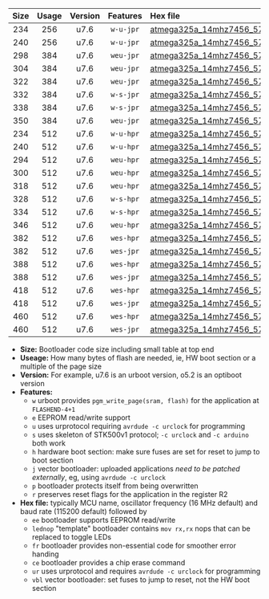 |Size|Usage|Version|Features|Hex file|
|:-:|:-:|:-:|:-:|:--|
|234|256|u7.6|`w-u-jpr`|[atmega325a_14mhz7456_57600bps_ur_vbl.hex](https://raw.githubusercontent.com/stefanrueger/urboot/main//atmega325a_14mhz7456_57600bps_ur_vbl.hex)|
|240|256|u7.6|`w-u-jpr`|[atmega325a_14mhz7456_57600bps_lednop_ur_vbl.hex](https://raw.githubusercontent.com/stefanrueger/urboot/main//atmega325a_14mhz7456_57600bps_lednop_ur_vbl.hex)|
|298|384|u7.6|`weu-jpr`|[atmega325a_14mhz7456_57600bps_ee_ur_vbl.hex](https://raw.githubusercontent.com/stefanrueger/urboot/main//atmega325a_14mhz7456_57600bps_ee_ur_vbl.hex)|
|304|384|u7.6|`weu-jpr`|[atmega325a_14mhz7456_57600bps_ee_lednop_ur_vbl.hex](https://raw.githubusercontent.com/stefanrueger/urboot/main//atmega325a_14mhz7456_57600bps_ee_lednop_ur_vbl.hex)|
|322|384|u7.6|`weu-jpr`|[atmega325a_14mhz7456_57600bps_ee_lednop_fr_ur_vbl.hex](https://raw.githubusercontent.com/stefanrueger/urboot/main//atmega325a_14mhz7456_57600bps_ee_lednop_fr_ur_vbl.hex)|
|332|384|u7.6|`w-s-jpr`|[atmega325a_14mhz7456_57600bps_vbl.hex](https://raw.githubusercontent.com/stefanrueger/urboot/main//atmega325a_14mhz7456_57600bps_vbl.hex)|
|338|384|u7.6|`w-s-jpr`|[atmega325a_14mhz7456_57600bps_lednop_vbl.hex](https://raw.githubusercontent.com/stefanrueger/urboot/main//atmega325a_14mhz7456_57600bps_lednop_vbl.hex)|
|350|384|u7.6|`weu-jpr`|[atmega325a_14mhz7456_57600bps_ee_lednop_fr_ce_ur_vbl.hex](https://raw.githubusercontent.com/stefanrueger/urboot/main//atmega325a_14mhz7456_57600bps_ee_lednop_fr_ce_ur_vbl.hex)|
|234|512|u7.6|`w-u-hpr`|[atmega325a_14mhz7456_57600bps_ur.hex](https://raw.githubusercontent.com/stefanrueger/urboot/main//atmega325a_14mhz7456_57600bps_ur.hex)|
|240|512|u7.6|`w-u-hpr`|[atmega325a_14mhz7456_57600bps_lednop_ur.hex](https://raw.githubusercontent.com/stefanrueger/urboot/main//atmega325a_14mhz7456_57600bps_lednop_ur.hex)|
|294|512|u7.6|`weu-hpr`|[atmega325a_14mhz7456_57600bps_ee_ur.hex](https://raw.githubusercontent.com/stefanrueger/urboot/main//atmega325a_14mhz7456_57600bps_ee_ur.hex)|
|300|512|u7.6|`weu-hpr`|[atmega325a_14mhz7456_57600bps_ee_lednop_ur.hex](https://raw.githubusercontent.com/stefanrueger/urboot/main//atmega325a_14mhz7456_57600bps_ee_lednop_ur.hex)|
|318|512|u7.6|`weu-hpr`|[atmega325a_14mhz7456_57600bps_ee_lednop_fr_ur.hex](https://raw.githubusercontent.com/stefanrueger/urboot/main//atmega325a_14mhz7456_57600bps_ee_lednop_fr_ur.hex)|
|328|512|u7.6|`w-s-hpr`|[atmega325a_14mhz7456_57600bps.hex](https://raw.githubusercontent.com/stefanrueger/urboot/main//atmega325a_14mhz7456_57600bps.hex)|
|334|512|u7.6|`w-s-hpr`|[atmega325a_14mhz7456_57600bps_lednop.hex](https://raw.githubusercontent.com/stefanrueger/urboot/main//atmega325a_14mhz7456_57600bps_lednop.hex)|
|346|512|u7.6|`weu-hpr`|[atmega325a_14mhz7456_57600bps_ee_lednop_fr_ce_ur.hex](https://raw.githubusercontent.com/stefanrueger/urboot/main//atmega325a_14mhz7456_57600bps_ee_lednop_fr_ce_ur.hex)|
|382|512|u7.6|`wes-hpr`|[atmega325a_14mhz7456_57600bps_ee.hex](https://raw.githubusercontent.com/stefanrueger/urboot/main//atmega325a_14mhz7456_57600bps_ee.hex)|
|382|512|u7.6|`wes-jpr`|[atmega325a_14mhz7456_57600bps_ee_vbl.hex](https://raw.githubusercontent.com/stefanrueger/urboot/main//atmega325a_14mhz7456_57600bps_ee_vbl.hex)|
|388|512|u7.6|`wes-hpr`|[atmega325a_14mhz7456_57600bps_ee_lednop.hex](https://raw.githubusercontent.com/stefanrueger/urboot/main//atmega325a_14mhz7456_57600bps_ee_lednop.hex)|
|388|512|u7.6|`wes-jpr`|[atmega325a_14mhz7456_57600bps_ee_lednop_vbl.hex](https://raw.githubusercontent.com/stefanrueger/urboot/main//atmega325a_14mhz7456_57600bps_ee_lednop_vbl.hex)|
|418|512|u7.6|`wes-hpr`|[atmega325a_14mhz7456_57600bps_ee_lednop_fr.hex](https://raw.githubusercontent.com/stefanrueger/urboot/main//atmega325a_14mhz7456_57600bps_ee_lednop_fr.hex)|
|418|512|u7.6|`wes-jpr`|[atmega325a_14mhz7456_57600bps_ee_lednop_fr_vbl.hex](https://raw.githubusercontent.com/stefanrueger/urboot/main//atmega325a_14mhz7456_57600bps_ee_lednop_fr_vbl.hex)|
|460|512|u7.6|`wes-hpr`|[atmega325a_14mhz7456_57600bps_ee_lednop_fr_ce.hex](https://raw.githubusercontent.com/stefanrueger/urboot/main//atmega325a_14mhz7456_57600bps_ee_lednop_fr_ce.hex)|
|460|512|u7.6|`wes-jpr`|[atmega325a_14mhz7456_57600bps_ee_lednop_fr_ce_vbl.hex](https://raw.githubusercontent.com/stefanrueger/urboot/main//atmega325a_14mhz7456_57600bps_ee_lednop_fr_ce_vbl.hex)|

- **Size:** Bootloader code size including small table at top end
- **Useage:** How many bytes of flash are needed, ie, HW boot section or a multiple of the page size
- **Version:** For example, u7.6 is an urboot version, o5.2 is an optiboot version
- **Features:**
  + `w` urboot provides `pgm_write_page(sram, flash)` for the application at `FLASHEND-4+1`
  + `e` EEPROM read/write support
  + `u` uses urprotocol requiring `avrdude -c urclock` for programming
  + `s` uses skeleton of STK500v1 protocol; `-c urclock` and `-c arduino` both work
  + `h` hardware boot section: make sure fuses are set for reset to jump to boot section
  + `j` vector bootloader: uploaded applications *need to be patched externally*, eg, using `avrdude -c urclock`
  + `p` bootloader protects itself from being overwritten
  + `r` preserves reset flags for the application in the register R2
- **Hex file:** typically MCU name, oscillator frequency (16 MHz default) and baud rate (115200 default) followed by
  + `ee` bootloader supports EEPROM read/write
  + `lednop` "template" bootloader contains `mov rx,rx` nops that can be replaced to toggle LEDs
  + `fr` bootloader provides non-essential code for smoother error handing
  + `ce` bootloader provides a chip erase command
  + `ur` uses urprotocol and requires `avrdude -c urclock` for programming
  + `vbl` vector bootloader: set fuses to jump to reset, not the HW boot section
